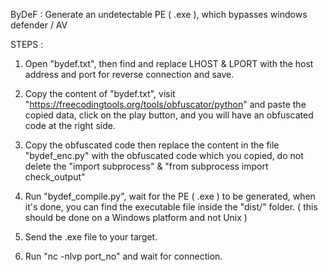 ByDeF : Generate an undetectable PE ( .exe ), which bypasses windows defender / AV

STEPS : 

1. Open "bydef.txt", then find and replace LHOST & LPORT with the host address and port for reverse connection and save.


2. Copy the content of "bydef.txt", visit "https://freecodingtools.org/tools/obfuscator/python" and paste the copied data, click on the play button, and you will have an obfuscated code at the right side.


3. Copy the obfuscated code then replace the content in the file "bydef_enc.py" with the obfuscated code which you copied, do not delete the "import subprocess" & "from subprocess import check_output" 


4. Run "bydef_compile.py", wait for the PE ( .exe ) to be generated, when it's done, you can find the executable file inside the "dist/" folder. ( this should be done on a Windows platform and not Unix ) 


5. Send the .exe file to your target.


6. Run "nc -nlvp port_no" and wait for connection.
